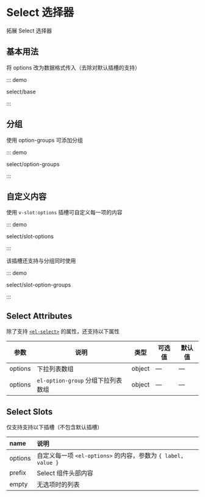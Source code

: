 # Select 选择器

拓展 Select 选择器

## 基本用法

将 options 改为数据格式传入（去除对默认插槽的支持）

::: demo

select/base

:::

## 分组

使用 option-groups 可添加分组

::: demo

select/option-groups

:::

## 自定义内容

使用 `v-slot:options` 插槽可自定义每一项的内容

::: demo

select/slot-options

:::

该插槽还支持与分组同时使用

::: demo

select/slot-option-groups

:::


## Select Attributes

除了支持 [`<el-select>`](https://element.eleme.io/#/zh-CN/component/select) 的属性，还支持以下属性

| 参数    | 说明                               | 类型   | 可选值 | 默认值 |
| ------- | ---------------------------------- | ------ | ------ | ------ |
| options | 下拉列表数组                       | object | —      | —      |
| options | `el-option-group` 分组下拉列表数组 | object | —      | —      |

## Select Slots

仅支持支持以下插槽（不包含默认插槽）

| name    | 说明                                                         |
| :------ | :----------------------------------------------------------- |
| options | 自定义每一项 `<el-options>` 的内容，参数为 `{ label, value }` |
| prefix  | Select 组件头部内容                                          |
| empty   | 无选项时的列表                                               |



<script lang="ts">
export default {
  name: 'ESelectDemo'
}
</script>

<script setup lang="ts">
import SelectBase from 'docs/demo/select/base.vue'
import SelectOptionGroups from 'docs/demo/select/option-groups.vue'
import SelectSlotOptions from 'docs/demo/select/slot-options.vue'
import SelectSlotOptionGroups from 'docs/demo/select/slot-option-groups.vue'
</script>

<style>
.demo-select .el-select {
  max-width: 240px;
  margin-right: 20px;
}
</style>